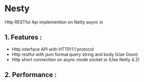 # Nesty
Http RESTful Api implemention on Netty async io

## 1. Features :

* Http interface API with HTTP/1.1 protocol
* Http restful with json format query string and body (Use Gson)
* Http short connection on async mode socket io (Use Netty 4.2)

## 2. Performance :
